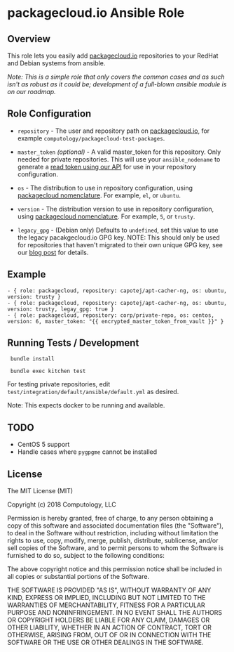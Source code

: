 # packagecloud.io Ansible Role

## Overview

This role lets you easily add [packagecloud.io](https://packagecloud.io) repositories to your RedHat and Debian systems from ansible.

*Note: This is a simple role that only covers the common cases and as such isn't as robust as it could be; development of a full-blown ansible module is on our roadmap.*

## Role Configuration

* `repository` - The user and repository path on [packagecloud.io](https://packagecloud.io), for example `computology/packagecloud-test-packages`.

* `master_token` *(optional)* - A valid master_token for this repository. Only needed for private repositories. This will use your `ansible_nodename` to generate a [read token using our API](https://packagecloud.io/docs#read_tokens) for use in your repository configuration.

* `os` - The distribution to use in repository configuration, using [packagecloud nomenclature](https://packagecloud.io/docs#os_distro_version). For example, `el`, or `ubuntu`.

* `version` - The distribution version to use in repository configuration, using [packagecloud nomenclature](https://packagecloud.io/docs#os_distro_version). For example, `5`, or `trusty`.

* `legacy_gpg` - (Debian only) Defaults to `undefined`, set this value to use the legacy pacakgecloud.io GPG key. NOTE: This should only be used for repositories that haven't migrated to their own unique GPG key, see our [blog post](https://blog.packagecloud.io/eng/2018/10/17/gpg-key-migration/) for details.

## Example
    - { role: packagecloud, repository: capotej/apt-cacher-ng, os: ubuntu, version: trusty }
    - { role: packagecloud, repository: capotej/apt-cacher-ng, os: ubuntu, version: trusty, legay_gpg: true }
    - { role: packagecloud, repository: corp/private-repo, os: centos, version: 6, master_token: "{{ encrypted_master_token_from_vault }}" }

## Running Tests / Development

     bundle install

     bundle exec kitchen test

For testing private repositories, edit `test/integration/default/ansible/default.yml` as desired.

Note: This expects docker to be running and available.



## TODO

* CentOS 5 support
* Handle cases where `pygpgme` cannot be installed

## License
The MIT License (MIT)

Copyright (c) 2018 Computology, LLC

Permission is hereby granted, free of charge, to any person obtaining a copy
of this software and associated documentation files (the "Software"), to deal
in the Software without restriction, including without limitation the rights
to use, copy, modify, merge, publish, distribute, sublicense, and/or sell
copies of the Software, and to permit persons to whom the Software is
furnished to do so, subject to the following conditions:

The above copyright notice and this permission notice shall be included in
all copies or substantial portions of the Software.

THE SOFTWARE IS PROVIDED "AS IS", WITHOUT WARRANTY OF ANY KIND, EXPRESS OR
IMPLIED, INCLUDING BUT NOT LIMITED TO THE WARRANTIES OF MERCHANTABILITY,
FITNESS FOR A PARTICULAR PURPOSE AND NONINFRINGEMENT. IN NO EVENT SHALL THE
AUTHORS OR COPYRIGHT HOLDERS BE LIABLE FOR ANY CLAIM, DAMAGES OR OTHER
LIABILITY, WHETHER IN AN ACTION OF CONTRACT, TORT OR OTHERWISE, ARISING FROM,
OUT OF OR IN CONNECTION WITH THE SOFTWARE OR THE USE OR OTHER DEALINGS IN
THE SOFTWARE.
